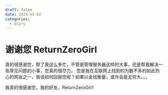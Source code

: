 ```yaml
---
draft: false
date: 2024-05-02
categories:
  - diary
---
```


# 谢谢您 ReturnZeroGirl

真的很感谢您，帮了我这么多忙，不管是管理服务器这样的大事，还是帮我解决一些常见问题的小事，您真的很尽力。
您是我在互联网上找到的为数不多的如此热心的网友之一，我该如何回报您呢？如果以金钱衡量，或许会是无穷大。。。

我真的很感谢您，我的好友，ReturnZeroGirl!